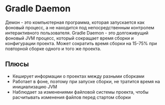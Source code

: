 # Gradle Daemon 

Демон - это компьютерная программа, которая запускается как фоновый процесс, а не находится под непосредственным контролем интерактивного пользователя.
Gradle Daemon - это долгоживущий фоновый JVM процесс, который сокращает время сборки и конфигурации проекта. Может сократить время сборки на 15-75% при повторной сборке одного и того же проекта.

## Плюсы

- Кеширует информации о проектах между разными сборками
- Работает в фоне, поэтому при запуске сборки, не тратится время на инициализацию JVM
- Наблюдает за изменениями файловой системы проекта, чтобы расчитывать изменения файлов перед стартом сборки